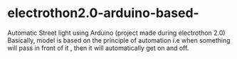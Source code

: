 # electrothon2.0-arduino-based-
Automatic Street light using Arduino (project made during electrothon 2.0)
Basically, model is based on the principle of automation i.e when something will pass in front of it , then it will automatically get on and off.
